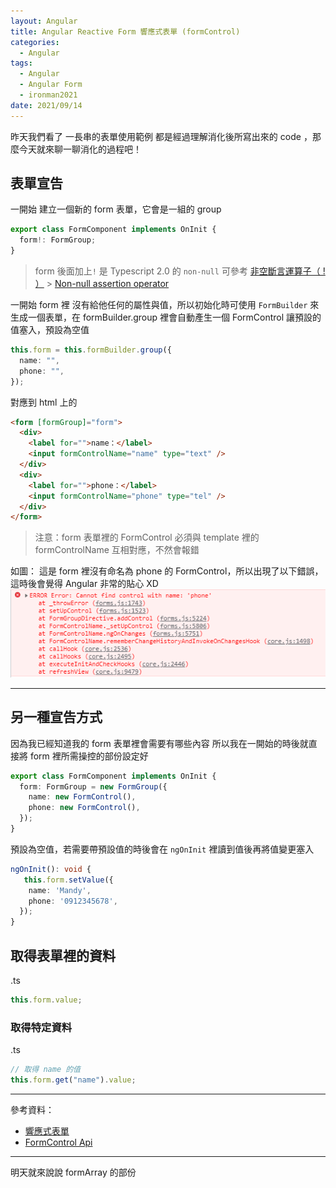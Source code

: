 ```yaml
---
layout: Angular
title: Angular Reactive Form 響應式表單 (formControl)
categories:
  - Angular
tags:
  - Angular
  - Angular Form
  - ironman2021
date: 2021/09/14
---
```


昨天我們看了 一長串的表單使用範例
都是經過理解消化後所寫出來的 code ，那麼今天就來聊一聊消化的過程吧！

## 表單宣告

一開始 建立一個新的 form 表單，它會是一組的 group

```ts
export class FormComponent implements OnInit {
  form!: FormGroup;
}
```

> form 後面加上`!` 是 Typescript 2.0 的 `non-null`
> 可參考 [非空斷言運算子（ ! ）](https://angular.tw/guide/template-expression-operators) > [Non-null assertion operator](https://www.typescriptlang.org/docs/handbook/release-notes/typescript-2-0.html#non-null-assertion-operator)

一開始 form 裡 沒有給他任何的屬性與值，所以初始化時可使用 `FormBuilder` 來生成一個表單，在 formBuilder.group 裡會自動產生一個 FormControl 讓預設的值塞入，預設為空值

```ts
this.form = this.formBuilder.group({
  name: "",
  phone: "",
});
```

對應到 html 上的

```html
<form [formGroup]="form">
  <div>
    <label for="">name：</label>
    <input formControlName="name" type="text" />
  </div>
  <div>
    <label for="">phone：</label>
    <input formControlName="phone" type="tel" />
  </div>
</form>
```

> 注意：form 表單裡的 FormControl 必須與 template 裡的 formControlName 互相對應，不然會報錯

如圖： 這是 form 裡沒有命名為 phone 的 FormControl，所以出現了以下錯誤，這時後會覺得 Angular 非常的貼心 XD
![](assets/images/ironman/ng_formControl/ViQgwS9.png)

---

## 另一種宣告方式

因為我已經知道我的 form 表單裡會需要有哪些內容
所以我在一開始的時後就直接將 form 裡所需操控的部份設定好

```ts
export class FormComponent implements OnInit {
  form: FormGroup = new FormGroup({
    name: new FormControl(),
    phone: new FormControl(),
  });
}
```

預設為空值，若需要帶預設值的時後會在 `ngOnInit` 裡讀到值後再將值變更塞入

```ts
ngOnInit(): void {
   this.form.setValue({
    name: 'Mandy',
    phone: '0912345678',
  });
}
```

## 取得表單裡的資料

.ts

```ts
this.form.value;
```

### 取得特定資料

.ts

```ts
// 取得 name 的值
this.form.get("name").value;
```

---

參考資料：

- [響應式表單](https://angular.tw/guide/reactive-forms)
- [FormControl Api](https://angular.tw/api/forms/FormControl)

---

明天就來說說 formArray 的部份
